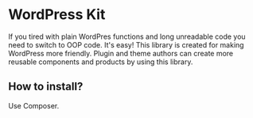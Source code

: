 # WordPress Kit

If you tired with plain WordPres functions and long unreadable code you need to switch to OOP code. It's easy! This library is created for making WordPress more friendly. Plugin and theme authors can create more reusable components and products by using this library.

## How to install?

Use Composer.
